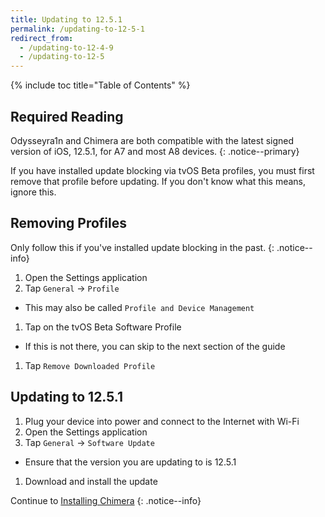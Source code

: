 ```yaml
---
title: Updating to 12.5.1
permalink: /updating-to-12-5-1
redirect_from:
  - /updating-to-12-4-9
  - /updating-to-12-5
---
```


{% include toc title="Table of Contents" %}

## Required Reading

Odysseyra1n and Chimera are both compatible with the latest signed version of iOS, 12.5.1, for A7 and most A8 devices.
{: .notice--primary}

If you have installed update blocking via tvOS Beta profiles, you must first remove that profile before updating. If you don't know what this means, ignore this.

## Removing Profiles

Only follow this if you've installed update blocking in the past.
{: .notice--info}

1. Open the Settings application
1. Tap `General` -> `Profile`
  - This may also be called `Profile and Device Management`
1. Tap on the tvOS Beta Software Profile
  - If this is not there, you can skip to the next section of the guide
1. Tap `Remove Downloaded Profile`

## Updating to 12.5.1

1. Plug your device into power and connect to the Internet with Wi-Fi
1. Open the Settings application
1. Tap `General` -> `Software Update`
  - Ensure that the version you are updating to is 12.5.1
1. Download and install the update

Continue to [Installing Chimera](installing-chimera)
{: .notice--info}
